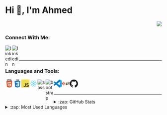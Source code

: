 # Hi 👋, I'm Ahmed

<div align='right'>
  <img src="https://user-images.githubusercontent.com/55389276/140866485-8fb1c876-9a8f-4d6a-98dc-08c4981eaf70.gif" />
</div>
  
  
### Connect With Me:  
  
<a href="https://www.linkedin.com/in/thephoenixcoder">
  <img align="left" alt="linkedin" width="22px" src="https://img.icons8.com/color/2x/linkedin-2.png" />
</a>
<a href="https://www.twitter.com/thphoenixcoder">
  <img align="left" alt="linkedin" width="22px" src="https://img.icons8.com/color/2x/twitter.png" />
</a>


<br />
<br />
<hr/>

### Languages and Tools:

<img align="left" alt="HTML5" width="26px" src="https://raw.githubusercontent.com/github/explore/80688e429a7d4ef2fca1e82350fe8e3517d3494d/topics/html/html.png" />

<img align="left" alt="CSS3" width="26px" src="https://raw.githubusercontent.com/github/explore/80688e429a7d4ef2fca1e82350fe8e3517d3494d/topics/css/css.png" />
<img align="left" alt="JavaScript" width="26px" src="https://raw.githubusercontent.com/github/explore/80688e429a7d4ef2fca1e82350fe8e3517d3494d/topics/javascript/javascript.png" />

<img align="left" alt="React" width="26px" src="https://raw.githubusercontent.com/github/explore/80688e429a7d4ef2fca1e82350fe8e3517d3494d/topics/react/react.png" />

<img width="26px" align='left' alt='sass' src="https://img.icons8.com/color/2x/sass.png" />

<img width='26px' align='left' alt='bootstrap' src='https://img.icons8.com/external-those-icons-flat-those-icons/344/external-Bootstrap-Logo-social-media-those-icons-flat-those-icons.png' />

<img align="left" alt="Visual Studio Code" width="26px" src="https://raw.githubusercontent.com/github/explore/80688e429a7d4ef2fca1e82350fe8e3517d3494d/topics/visual-studio-code/visual-studio-code.png" />

<img align="left" alt="Git" width="26px" src="https://raw.githubusercontent.com/github/explore/80688e429a7d4ef2fca1e82350fe8e3517d3494d/topics/git/git.png" />

<img align="left" alt="GitHub" width="26px" src="https://raw.githubusercontent.com/github/explore/78df643247d429f6cc873026c0622819ad797942/topics/github/github.png" />

<br />
<br />
<hr/>
<details>
  <summary>:zap: GitHub Stats</summary>

  <img align="left" alt="Ahmed's GitHub Stats" src="https://github-readme-stats.vercel.app/api?username=the-phoenix-coder&show_icons=true&hide_border=true" />

</details>

<details>
  <summary>:zap: Most Used Languages</summary>

<img align="left" alt="Ahmed's GitHub Top Languages" src="https://github-readme-stats.vercel.app/api/top-langs/?username=the-phoenix-coder" />

</details>
